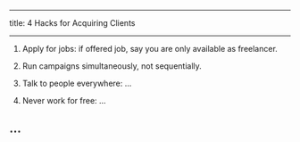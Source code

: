 
---

title: 4 Hacks for Acquiring Clients


---


1. Apply for jobs: if offered job, say you are only available as freelancer.

2. Run campaigns simultaneously, not sequentially.

3. Talk to people everywhere: ...

4. Never work for free: ...

## ...


